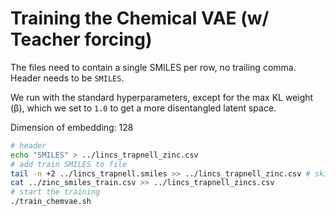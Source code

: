 # Training the Chemical VAE (w/ Teacher forcing)

The files need to contain a single SMILES per row, no trailing comma.
Header needs to be `SMILES`.

We run with the standard hyperparameters, except for the max KL weight (β), which we set to `1.0` to get
a more disentangled latent space.

Dimension of embedding: 128

```bash
# header
echo "SMILES" > ../lincs_trapnell_zinc.csv
# add train SMILES to file
tail -n +2 ../lincs_trapnell.smiles >> ../lincs_trapnell_zinc.csv # skip the first line (`smiles`)
cat ../zinc_smiles_train.csv >> ../lincs_trapnell_zincs.csv
# start the training
./train_chemvae.sh
```
